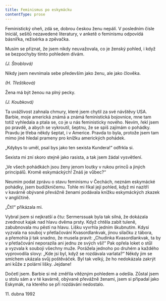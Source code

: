 ```yaml
---
title: Feminismus po eskymácku
contentType: prose
---
```


  

Feministický oheň, zdá se, dobrou českou ženu nepálí. V posledním čísle Iniciál, sešitů nezavedené literatury, v anketě o feminismu odpovídá básnířka, režisérka a zpěvačka.

Musím se přiznat, že jsem nikdy neuvažovala, co je ženský pohled, i když se bezpochyby tímto pohledem dívám.

_(J. Štroblová)_

Nikdy jsem nevnímala sebe především jako ženu, ale jako člověka.

_(H. Třeštíková)_

Žena má být ženou na plný pecky.

_(J. Koubková)_

Ta uvážlivost zahnala chmury, které jsem chytil za své návštěvy USA. Barbie, moje americká známá a známá feministická bojovnice, mne tam totiž vyhledala a ptala se, co je u nás feministicky nového. Nevím, řekl jsem po pravdě, a abych se vykroutil, šeptnu, že se spíš zajímám o pohádky. Pravdu je třeba někdy šeptat, i v Americe. Pravda to byla, protože jsem tam mimo jiné hledal prameny pro knížku amerických pohádek.

„Kdybys to uměl, psal bys jako ten sexista Kundera!“ odfrkla si.

Sexista mi zní skoro stejně jako rasista, a tak jsem žádal vysvětlení.

„Ve všech pohádkách jsou ženy jenom loutky v rukou princů a jiných principálů. Kromě eskymáckých! Znáš je vůbec?“

Neumím podat zprávu o stavu feminismu v Čechách, neznám eskymácké pohádky, jsem budižkničemu. Tohle mi říkal její pohled, když mi nazítří v kavárně obývané převážně ženami podávala knížku eskymáckých zkazek v angličtině.

„Čti!“ přikázala mi.

Vybral jsem si nejkratší a čtu: Sermerssuak byla tak silná, že dokázala zvednout kajak nad hlavu dvěma prsty. Když chtěla zabít tuleně, zabubnovala mu pěstí na hlavu. Lišku vyvrhla jedním škubnutím. Kdysi vyzvala na souboj v přetlačování Kvasordlankvak, jinou silačku z tábora, a přemohla ji tak snadno, že musela pravit: „Chudinka Kvasordlankvak, ta by v přetlačování neporazila ani jednu ze svých vší!“ Pak opřela loket o stůl a vyzvala k souboji všechny muže. Porážela jednoho po druhém a každého vyprovodila slovy: „Kde jsi byl, když se rozdávala varlata?“ Někdy jim se smíchem ukázala svůj poštěváček. Byl tak velký, že ho nedokázala zakrýt ani kůže z polární lišky. Jejdane!

Dočetl jsem. Barbie si mě změřila vítězným pohledem a odešla. Zůstal jsem u stolu sám a v té kavárně, obývané převážně ženami, jsem si připadal jako Eskymák, na kterého se při rozdávání nedostalo.

11. dubna 1992
